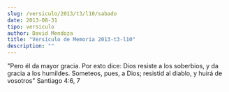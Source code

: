 ```yaml
---
slug: /versiculo/2013/t3/l10/sabado
date: 2013-08-31
tipo: versiculo
author: David Mendoza
title: "Versículo de Memoria 2013-t3-l10"
description: ""
---
```


"Pero él da mayor gracia. Por esto dice: Dios resiste a los soberbios, y da gracia a los humildes. Someteos, pues, a Dios; resistid al diablo, y huirá de vosotros" Santiago 4:6, 7
